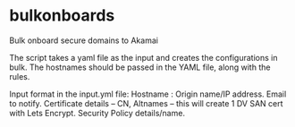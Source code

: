 # bulkonboards
Bulk onboard secure domains to Akamai

The script takes a yaml file as the input and creates the configurations in bulk. The hostnames should be passed in the YAML file, along with the rules.

Input format in the input.yml file:
Hostname : Origin name/IP address.
Email to notify.
Certificate details – CN, Altnames – this will create 1 DV SAN cert with Lets Encrypt.
Security Policy details/name.
